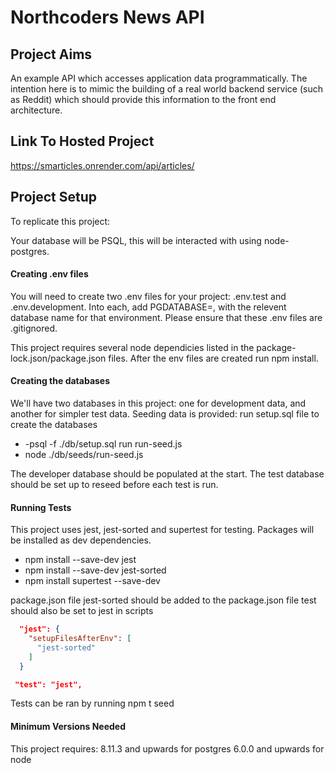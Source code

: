 # Northcoders News API

## Project Aims ##
An example API which accesses application data programmatically. The intention here is to mimic the building of a real world backend service (such as Reddit) which should provide this information to the front end architecture.

## Link To Hosted Project ##
https://smarticles.onrender.com/api/articles/

## Project Setup ##

To replicate this project:

Your database will be PSQL, this will be interacted with using node-postgres.

#### Creating .env files ####
You will need to create two .env files for your project: .env.test and .env.development. Into each, add PGDATABASE=, with the relevent database name for that environment. Please ensure that these .env files are .gitignored. 

This project requires several node dependicies listed in the package-lock.json/package.json files. After the env files are created run npm install.

#### Creating the databases ####
We'll have two databases in this project: one for development data, and another for simpler test data.
Seeding data is provided:
run setup.sql file to create the databases 
- -psql -f ./db/setup.sql
run run-seed.js 
- node ./db/seeds/run-seed.js

The developer database should be populated at the start.
The test database should be set up to reseed before each test is run.

#### Running Tests ####
This project uses jest, jest-sorted and supertest for testing. 
Packages will be installed as dev dependencies.

- npm install --save-dev jest
- npm install --save-dev jest-sorted
- npm install supertest --save-dev

package.json file
jest-sorted should be added to the package.json file
test should also be set to jest in scripts

```json 
  "jest": {
    "setupFilesAfterEnv": [
      "jest-sorted"
    ]
  }
```

```json
 "test": "jest",
```
Tests can be ran by running npm t seed

#### Minimum Versions Needed ####
This project requires:
8.11.3 and upwards for postgres
6.0.0 and upwards for node